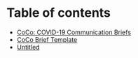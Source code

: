 # Table of contents

* [CoCo: COVID-19 Communication Briefs](README.md)
* [CoCo Brief Template](coco-brief-template.md)
* [Untitled](untitled.md)

